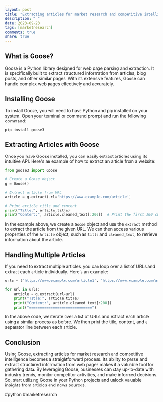 ```yaml
---
layout: post
title: "Extracting articles for market research and competitive intelligence using Python Goose"
description: " "
date: 2023-09-23
tags: [marketresearch]
comments: true
share: true
---
```


## What is Goose?

Goose is a Python library designed for web page parsing and extraction. It is specifically built to extract structured information from articles, blog posts, and other similar pages. With its extensive features, Goose can handle complex web pages effectively and accurately.

## Installing Goose

To install Goose, you will need to have Python and pip installed on your system. Open your terminal or command prompt and run the following command:

```shell
pip install goose3
```

## Extracting Articles with Goose

Once you have Goose installed, you can easily extract articles using its intuitive API. Here's an example of how to extract an article from a website:

```python
from goose3 import Goose

# Create a Goose object
g = Goose()

# Extract article from URL
article = g.extract(url='https://www.example.com/article')

# Print article title and content
print("Title:", article.title)
print("Content:", article.cleaned_text[:200])  # Print the first 200 characters of the content
```

In the example above, we create a `Goose` object and use the `extract` method to extract the article from the given URL. We can then access various properties of the `Article` object, such as `title` and `cleaned_text`, to retrieve information about the article.

## Handling Multiple Articles

If you need to extract multiple articles, you can loop over a list of URLs and extract each article individually. Here's an example:

```python
urls = ['https://www.example.com/article1', 'https://www.example.com/article2']

for url in urls:
    article = g.extract(url=url)
    print("Title:", article.title)
    print("Content:", article.cleaned_text[:200])
    print("=============================")
```

In the above code, we iterate over a list of URLs and extract each article using a similar process as before. We then print the title, content, and a separator line between each article.

## Conclusion

Using Goose, extracting articles for market research and competitive intelligence becomes a straightforward process. Its ability to parse and extract structured information from web pages makes it a valuable tool for gathering data. By leveraging Goose, businesses can stay up-to-date with industry trends, monitor competitor activities, and make informed decisions. So, start utilizing Goose in your Python projects and unlock valuable insights from articles and news sources.

#python #marketresearch